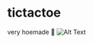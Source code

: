 # tictactoe
very hoemade :pray:
![Alt Text](https://media.giphy.com/media/vFKqnCdLPNOKc/giphy.gif)

